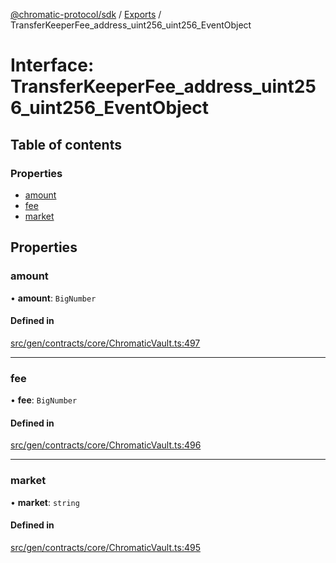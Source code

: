 [@chromatic-protocol/sdk](../README.md) / [Exports](../modules.md) / TransferKeeperFee\_address\_uint256\_uint256\_EventObject

# Interface: TransferKeeperFee\_address\_uint256\_uint256\_EventObject

## Table of contents

### Properties

- [amount](TransferKeeperFee_address_uint256_uint256_EventObject.md#amount)
- [fee](TransferKeeperFee_address_uint256_uint256_EventObject.md#fee)
- [market](TransferKeeperFee_address_uint256_uint256_EventObject.md#market)

## Properties

### amount

• **amount**: `BigNumber`

#### Defined in

[src/gen/contracts/core/ChromaticVault.ts:497](https://github.com/chromatic-protocol/sdk/blob/9f6a4e3/src/gen/contracts/core/ChromaticVault.ts#L497)

___

### fee

• **fee**: `BigNumber`

#### Defined in

[src/gen/contracts/core/ChromaticVault.ts:496](https://github.com/chromatic-protocol/sdk/blob/9f6a4e3/src/gen/contracts/core/ChromaticVault.ts#L496)

___

### market

• **market**: `string`

#### Defined in

[src/gen/contracts/core/ChromaticVault.ts:495](https://github.com/chromatic-protocol/sdk/blob/9f6a4e3/src/gen/contracts/core/ChromaticVault.ts#L495)
